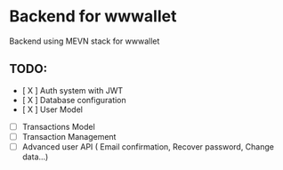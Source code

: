 # Backend for wwwallet
Backend using MEVN stack for wwwallet
## TODO:
- [ X ] Auth system with JWT
- [ X ] Database configuration
- [ X ] User Model
- [ ] Transactions Model
- [ ] Transaction Management
- [ ] Advanced user API ( Email confirmation, Recover password, Change data...)